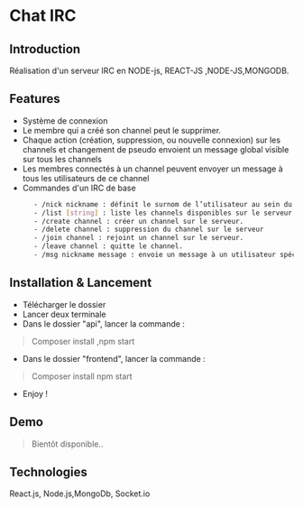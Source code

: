 # Chat IRC

## Introduction
Réalisation d'un serveur IRC en NODE-js, REACT-JS ,NODE-JS,MONGODB.

## Features 

- Système de connexion
- Le membre qui a créé son channel peut le supprimer.
- Chaque action (création, suppression, ou nouvelle connexion) sur les channels et changement de pseudo envoient un message global visible sur tous les channels
- Les membres connectés à un channel peuvent envoyer un message à tous les utilisateurs de ce channel
- Commandes d'un IRC de base
```bash
      - /nick nickname : définit le surnom de l’utilisateur au sein du serveur.
      - /list [string] : liste les channels disponibles sur le serveur. N’affiche que les channels contenant la chaîne “string” si celle-ci est spécifiée.
      - /create channel : créer un channel sur le serveur.
      - /delete channel : suppression du channel sur le serveur
      - /join channel : rejoint un channel sur le serveur.
      - /leave channel : quitte le channel.
      - /msg nickname message : envoie un message à un utilisateur spécifique.
```


## Installation & Lancement
- Télécharger le dossier
- Lancer deux terminale
- Dans le dossier "api", lancer la commande :
> Composer install ,npm start
- Dans le dossier "frontend", lancer la commande :
> Composer install npm start
- Enjoy !

## Demo
> Bientôt disponible..

## Technologies
React.js, Node.js,MongoDb, Socket.io
